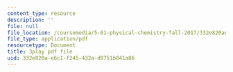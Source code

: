 ```yaml
---
content_type: resource
description: ''
file: null
file_location: /coursemedia/5-61-physical-chemistry-fall-2017/332e820ae6c1f245432ad9751b841a86_S-_PFdnImLM.pdf
file_type: application/pdf
resourcetype: Document
title: 3play pdf file
uid: 332e820a-e6c1-f245-432a-d9751b841a86
---
```


